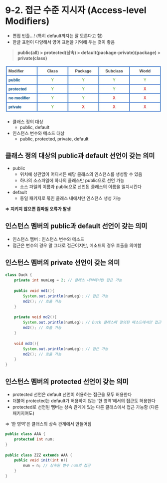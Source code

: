 # 9-2. 접근 수준 지시자 (Access-level Modifiers)

- 면접 빈출…! (특히 default까지는 잘 모른다고 함)
- 한글 표현이 다양해서 영어 표현을 기억해 두는 것이 좋음

> **public(all) > protected(상속) > default(package-private)(package) > private(class)**
>

![](../../img/chap09/access-level.png)

- 클래스 정의 대상
    - public, default
- 인스턴스 변수와 메소드 대상
    - public, protected, private, default

## 클래스 정의 대상의 public과 default 선언이 갖는 의미

- public
    - 위치에 상관없이 어디서든 해당 클래스의 인스턴스를 생성할 수 있음
    - 하나의 소스파일에 하나의 클래스만 public으로 선언 가능
    - 소스 파일의 이름과 public으로 선언된 클래스의 이름을 일치시킨다
- default
    - 동일 패키지로 묶인 클래스 내에서만 인스턴스 생성 가능

**⇒ 지키지 않으면 컴파일 오류가 발생**

## 인스턴스 멤버의 public과 default 선언이 갖는 의미

- 인스턴스 멤버 : 인스턴스 변수와 메소드
- 접근은 변수의 경우 말 그대로 접근이지만, 메소드의 경우 호출을 의미함

## 인스턴스 멤버의 private 선언이 갖는 의미

```java
class Duck {
	private int numLeg = 2; // 클래스 내부에서만 접근 가능
	
	public void md1(){
		System.out.println(numLeg); // 접근 가능
		md2(); // 호출 가능
	}

	private void md2(){
		System.out.println(numLeg); // Duck 클래스에 정의된 메소드에서만 접근 가능
		md2(); // 호출 가능
	}

	void md3(){
		System.out.println(numLeg); // 접근 가능
		md2(); // 호출 가능
	}
}
```

## 인스턴스 멤버의 protected 선언이 갖는 의미

- protected 선언은 default 선언이 허용하는 접근을 모두 허용한다
- 더불어 protected는 default가 허용하지 않는 ‘한 영역'에서의 접근도 허용한다
- protected로 선언된 멤버는 상속 관계에 있는 다른 클래스에서 접근 가능함 (다른 패키지여도)

⇒ ‘한 영역'은 클래스의 상속 관계에서 만들어짐

```java
public class AAA {
	protected int num;
}

public class ZZZ extends AAA {
	public void init(int n){
		num = n; // 상속된 변수 num의 접근
	}
}
```